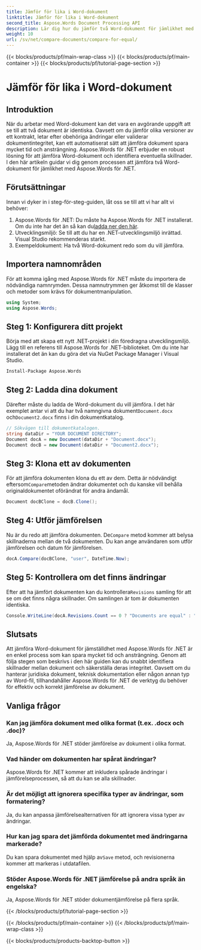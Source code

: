 ```yaml
---
title: Jämför för lika i Word-dokument
linktitle: Jämför för lika i Word-dokument
second_title: Aspose.Words Document Processing API
description: Lär dig hur du jämför två Word-dokument för jämlikhet med Aspose.Words för .NET. Följ denna steg-för-steg-guide för att säkerställa att dina dokument är identiska.
weight: 10
url: /sv/net/compare-documents/compare-for-equal/
---
```


{{< blocks/products/pf/main-wrap-class >}}
{{< blocks/products/pf/main-container >}}
{{< blocks/products/pf/tutorial-page-section >}}

# Jämför för lika i Word-dokument

## Introduktion

När du arbetar med Word-dokument kan det vara en avgörande uppgift att se till att två dokument är identiska. Oavsett om du jämför olika versioner av ett kontrakt, letar efter obehöriga ändringar eller validerar dokumentintegritet, kan ett automatiserat sätt att jämföra dokument spara mycket tid och ansträngning. Aspose.Words för .NET erbjuder en robust lösning för att jämföra Word-dokument och identifiera eventuella skillnader. I den här artikeln guidar vi dig genom processen att jämföra två Word-dokument för jämlikhet med Aspose.Words för .NET. 

## Förutsättningar

Innan vi dyker in i steg-för-steg-guiden, låt oss se till att vi har allt vi behöver:

1.  Aspose.Words för .NET: Du måste ha Aspose.Words för .NET installerat. Om du inte har det än så kan du[ladda ner den här](https://releases.aspose.com/words/net/).
2. Utvecklingsmiljö: Se till att du har en .NET-utvecklingsmiljö inrättad. Visual Studio rekommenderas starkt.
3. Exempeldokument: Ha två Word-dokument redo som du vill jämföra.

## Importera namnområden

För att komma igång med Aspose.Words för .NET måste du importera de nödvändiga namnrymden. Dessa namnutrymmen ger åtkomst till de klasser och metoder som krävs för dokumentmanipulation.

```csharp
using System;
using Aspose.Words;
```

## Steg 1: Konfigurera ditt projekt

Börja med att skapa ett nytt .NET-projekt i din föredragna utvecklingsmiljö. Lägg till en referens till Aspose.Words for .NET-biblioteket. Om du inte har installerat det än kan du göra det via NuGet Package Manager i Visual Studio.

```sh
Install-Package Aspose.Words
```

## Steg 2: Ladda dina dokument

 Därefter måste du ladda de Word-dokument du vill jämföra. I det här exemplet antar vi att du har två namngivna dokument`Document.docx` och`Document2.docx` finns i din dokumentkatalog.

```csharp
// Sökvägen till dokumentkatalogen.
string dataDir = "YOUR DOCUMENT DIRECTORY";
Document docA = new Document(dataDir + "Document.docx");
Document docB = new Document(dataDir + "Document2.docx");
```

## Steg 3: Klona ett av dokumenten

 För att jämföra dokumenten klona du ett av dem. Detta är nödvändigt eftersom`Compare`metoden ändrar dokumentet och du kanske vill behålla originaldokumentet oförändrat för andra ändamål.

```csharp
Document docBClone = docB.Clone();
```

## Steg 4: Utför jämförelsen

 Nu är du redo att jämföra dokumenten. De`Compare` metod kommer att belysa skillnaderna mellan de två dokumenten. Du kan ange användaren som utför jämförelsen och datum för jämförelsen.

```csharp
docA.Compare(docBClone, "user", DateTime.Now);
```

## Steg 5: Kontrollera om det finns ändringar

 Efter att ha jämfört dokumenten kan du kontrollera`Revisions` samling för att se om det finns några skillnader. Om samlingen är tom är dokumenten identiska.

```csharp
Console.WriteLine(docA.Revisions.Count == 0 ? "Documents are equal" : "Documents are not equal");
```

## Slutsats

Att jämföra Word-dokument för jämställdhet med Aspose.Words för .NET är en enkel process som kan spara mycket tid och ansträngning. Genom att följa stegen som beskrivs i den här guiden kan du snabbt identifiera skillnader mellan dokument och säkerställa deras integritet. Oavsett om du hanterar juridiska dokument, teknisk dokumentation eller någon annan typ av Word-fil, tillhandahåller Aspose.Words för .NET de verktyg du behöver för effektiv och korrekt jämförelse av dokument.

## Vanliga frågor

### Kan jag jämföra dokument med olika format (t.ex. .docx och .doc)?
Ja, Aspose.Words för .NET stöder jämförelse av dokument i olika format.

### Vad händer om dokumenten har spårat ändringar?
Aspose.Words för .NET kommer att inkludera spårade ändringar i jämförelseprocessen, så att du kan se alla skillnader.

### Är det möjligt att ignorera specifika typer av ändringar, som formatering?
Ja, du kan anpassa jämförelsealternativen för att ignorera vissa typer av ändringar.

### Hur kan jag spara det jämförda dokumentet med ändringarna markerade?
 Du kan spara dokumentet med hjälp av`Save` metod, och revisionerna kommer att markeras i utdatafilen.

### Stöder Aspose.Words för .NET jämförelse på andra språk än engelska?
Ja, Aspose.Words för .NET stöder dokumentjämförelse på flera språk.

{{< /blocks/products/pf/tutorial-page-section >}}

{{< /blocks/products/pf/main-container >}}
{{< /blocks/products/pf/main-wrap-class >}}

{{< blocks/products/products-backtop-button >}}
